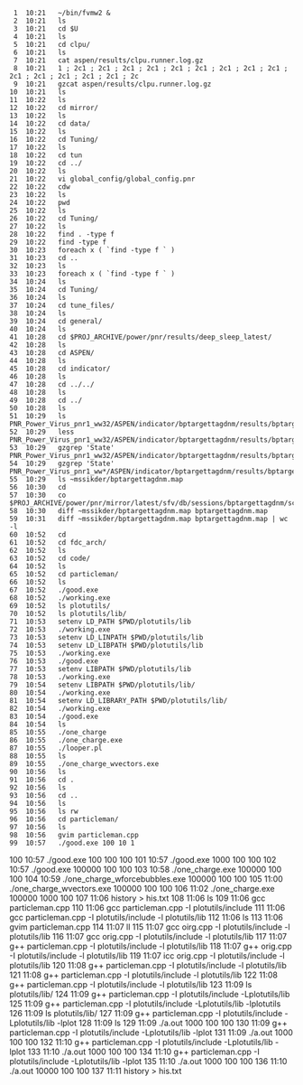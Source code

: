      1	10:21	~/bin/fvmw2 &
     2	10:21	ls
     3	10:21	cd $U
     4	10:21	ls
     5	10:21	cd clpu/
     6	10:21	ls
     7	10:21	cat aspen/results/clpu.runner.log.gz
     8	10:21	1 ; 2c1 ; 2c1 ; 2c1 ; 2c1 ; 2c1 ; 2c1 ; 2c1 ; 2c1 ; 2c1 ; 2c1 ; 2c1 ; 2c1 ; 2c1 ; 2c1 ; 2c
     9	10:21	gzcat aspen/results/clpu.runner.log.gz
    10	10:21	ls
    11	10:22	ls
    12	10:22	cd mirror/
    13	10:22	ls
    14	10:22	cd data/
    15	10:22	ls
    16	10:22	cd Tuning/
    17	10:22	ls
    18	10:22	cd tun
    19	10:22	cd ../
    20	10:22	ls
    21	10:22	vi global_config/global_config.pnr
    22	10:22	cdw
    23	10:22	ls
    24	10:22	pwd
    25	10:22	ls
    26	10:22	cd Tuning/
    27	10:22	ls
    28	10:22	find . -type f
    29	10:22	find -type f
    30	10:23	foreach x ( `find -type f ` )
    31	10:23	cd ..
    32	10:23	ls
    33	10:23	foreach x ( `find -type f ` )
    34	10:24	ls
    35	10:24	cd Tuning/
    36	10:24	ls
    37	10:24	cd tune_files/
    38	10:24	ls
    39	10:24	cd general/
    40	10:24	ls
    41	10:28	cd $PROJ_ARCHIVE/power/pnr/results/deep_sleep_latest/
    42	10:28	ls
    43	10:28	cd ASPEN/
    44	10:28	ls
    45	10:28	cd indicator/
    46	10:28	ls
    47	10:28	cd ../../
    48	10:28	ls
    49	10:28	cd ../
    50	10:28	ls
    51	10:29	ls PNR_Power_Virus_pnr1_ww32/ASPEN/indicator/bptargettagdnm/results/bptargettagdnm.summary.gz
    52	10:29	less PNR_Power_Virus_pnr1_ww32/ASPEN/indicator/bptargettagdnm/results/bptargettagdnm.summary.gz
    53	10:29	gzgrep 'State' PNR_Power_Virus_pnr1_ww32/ASPEN/indicator/bptargettagdnm/results/bptargettagdnm.summary.gz
    54	10:29	gzgrep 'State' PNR_Power_Virus_pnr1_ww*/ASPEN/indicator/bptargettagdnm/results/bptargettagdnm.summary.gz
    55	10:29	ls ~mssikder/bptargettagdnm.map
    56	10:30	cd
    57	10:30	co $PROJ_ARCHIVE/power/pnr/mirror/latest/sfv/db/sessions/bptargettagdnm/sch2rtl/bptargettagdnm.map,v
    58	10:30	diff ~mssikder/bptargettagdnm.map bptargettagdnm.map
    59	10:31	diff ~mssikder/bptargettagdnm.map bptargettagdnm.map | wc -l
    60	10:52	cd
    61	10:52	cd fdc_arch/
    62	10:52	ls
    63	10:52	cd code/
    64	10:52	ls
    65	10:52	cd particleman/
    66	10:52	ls
    67	10:52	./good.exe
    68	10:52	./working.exe
    69	10:52	ls plotutils/
    70	10:52	ls plotutils/lib/
    71	10:53	setenv LD_PATH $PWD/plotutils/lib
    72	10:53	./working.exe
    73	10:53	setenv LD_LINPATH $PWD/plotutils/lib
    74	10:53	setenv LD_LIBPATH $PWD/plotutils/lib
    75	10:53	./working.exe
    76	10:53	./good.exe
    77	10:53	setenv LIBPATH $PWD/plotutils/lib
    78	10:53	./working.exe
    79	10:54	setenv LIBPATH $PWD/plotutils/lib/
    80	10:54	./working.exe
    81	10:54	setenv LD_LIBRARY_PATH $PWD/plotutils/lib/
    82	10:54	./working.exe
    83	10:54	./good.exe
    84	10:54	ls
    85	10:55	./one_charge
    86	10:55	./one_charge.exe
    87	10:55	./looper.pl
    88	10:55	ls
    89	10:55	./one_charge_wvectors.exe
    90	10:56	ls
    91	10:56	cd .
    92	10:56	ls
    93	10:56	cd ..
    94	10:56	ls
    95	10:56	ls rw
    96	10:56	cd particleman/
    97	10:56	ls
    98	10:56	gvim particleman.cpp
    99	10:57	./good.exe 100 10 1
   100	10:57	./good.exe 100 100 100
   101	10:57	./good.exe 1000 100 100
   102	10:57	./good.exe 100000 100 100
   103	10:58	./one_charge.exe 100000 100 100
   104	10:59	./one_charge_wforcebubbles.exe 100000 100 100
   105	11:00	./one_charge_wvectors.exe 100000 100 100
   106	11:02	./one_charge.exe 100000 1000 100
   107	11:06	history > his.txt
   108	11:06	ls
   109	11:06	gcc particleman.cpp
   110	11:06	gcc particleman.cpp -I plotutils/include
   111	11:06	gcc particleman.cpp -I plotutils/include -l plotutils/lib
   112	11:06	ls
   113	11:06	gvim particleman.cpp
   114	11:07	ll
   115	11:07	gcc oirg.cpp -I plotutils/include -l plotutils/lib
   116	11:07	gcc orig.cpp -I plotutils/include -l plotutils/lib
   117	11:07	g++ particleman.cpp -I plotutils/include -l plotutils/lib
   118	11:07	g++ orig.cpp -I plotutils/include -l plotutils/lib
   119	11:07	icc orig.cpp -I plotutils/include -l plotutils/lib
   120	11:08	g++ particleman.cpp -I plotutils/include -l plotutils/lib
   121	11:08	g++ particleman.cpp -I plotutils/include -l plotutils/lib
   122	11:08	g++ particleman.cpp -I plotutils/include -l plotutils/lib
   123	11:09	ls plotutils/lib/
   124	11:09	g++ particleman.cpp -I plotutils/include -Lplotutils/lib
   125	11:09	g++ particleman.cpp -I plotutils/include -Lplotutils/lib -lplotutils
   126	11:09	ls plotutils/lib/
   127	11:09	g++ particleman.cpp -I plotutils/include -Lplotutils/lib -lplot
   128	11:09	ls
   129	11:09	./a.out 1000 100 100
   130	11:09	g++ particleman.cpp -I plotutils/include -Lplotutils/lib -lplot
   131	11:09	./a.out 1000 100 100
   132	11:10	g++ particleman.cpp -I plotutils/include -Lplotutils/lib -lplot
   133	11:10	./a.out 1000 100 100
   134	11:10	g++ particleman.cpp -I plotutils/include -Lplotutils/lib -lplot
   135	11:10	./a.out 1000 100 100
   136	11:10	./a.out 10000 100 100
   137	11:11	history > his.txt
